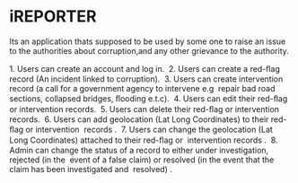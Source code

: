 # iREPORTER
Its an application thats supposed to be used by some one to raise an issue to the authorities about corruption,and any other grievance to the authority.
<table>
1. Users can create an account and log in. 
2. Users can create a  red-ﬂag  record (An incident linked to corruption).  
3. Users can create  intervention  record   (a call for a government agency to intervene e.g  repair bad road sections, collapsed bridges, ﬂooding e.t.c).  
4. Users can edit their  red-ﬂag  or  intervention  records.  
5. Users can delete their  red-ﬂag  or  intervention  records.  
6. Users can add geolocation (Lat Long Coordinates) to their  red-ﬂag  or  intervention  records .  
7. Users can change the geolocation (Lat Long Coordinates) attached to their  red-ﬂag  or  intervention  records .  
8. Admin can change the  status  of a record to either  under investigation, rejected  (in the  event of a false claim)   or  resolved  (in the event that the claim has been investigated and  resolved) . 
</table>


